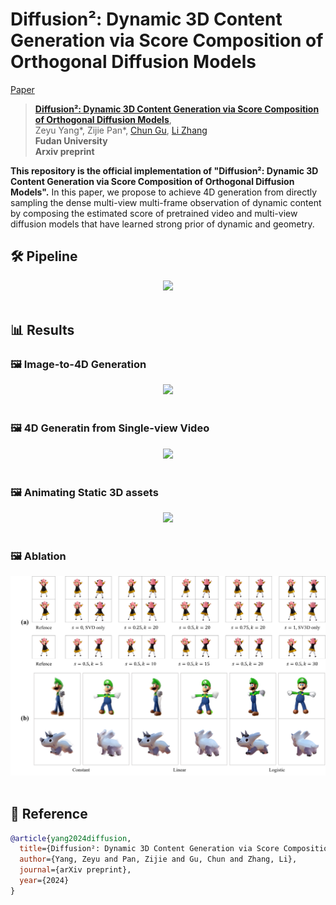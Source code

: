 # Diffusion²: Dynamic 3D Content Generation via Score Composition of Orthogonal Diffusion Models
[Paper](https://arxiv.org/abs/)
> [**Diffusion²: Dynamic 3D Content Generation via Score Composition of Orthogonal Diffusion Models**](https://arxiv.org/abs/),            
> Zeyu Yang*, Zijie Pan*, [Chun Gu](https://sulvxiangxin.github.io), [Li Zhang](https://lzrobots.github.io)  
> **Fudan University**  
> **Arxiv preprint**

**This repository is the official implementation of "Diffusion²: Dynamic 3D Content Generation via Score Composition of Orthogonal Diffusion Models".** In this paper, we propose to achieve 4D generation from directly sampling the dense multi-view multi-frame observation of dynamic content by composing the estimated score of pretrained video and multi-view diffusion models that have learned strong prior of dynamic and geometry. 

## 🛠️ Pipeline
<div align="center">
  <img src="assets/pipeline.png"/>
</div><br/>

## 📊 Results

### 🖼️ Image-to-4D Generation

<div align="center">
  <img src="assets/image-to-4D.png"/>
</div><br/>

### 🖼️ 4D Generatin from Single-view Video 

<div align="center">
  <img src="assets/video-to-4D.png"/>
</div><br/>

### 🖼️ Animating Static 3D assets

<div align="center">
  <img src="assets/static-to-4D.png"/>
</div><br/>

### 🖼️ Ablation

<div align="center">
  <img src="assets/ablation.png"/>
</div><br/>

## 📜 Reference
```bibtex
@article{yang2024diffusion,
  title={Diffusion²: Dynamic 3D Content Generation via Score Composition of Orthogonal Diffusion Models},
  author={Yang, Zeyu and Pan, Zijie and Gu, Chun and Zhang, Li},
  journal={arXiv preprint},
  year={2024}
}
```